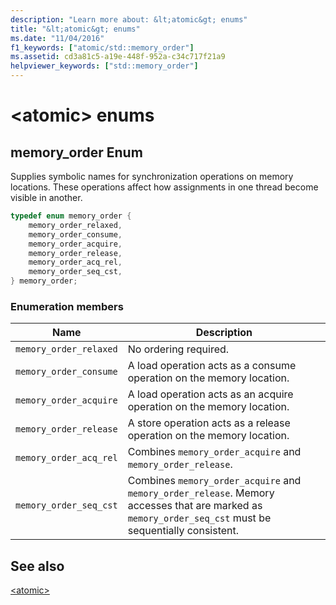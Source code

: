 ```yaml
---
description: "Learn more about: &lt;atomic&gt; enums"
title: "&lt;atomic&gt; enums"
ms.date: "11/04/2016"
f1_keywords: ["atomic/std::memory_order"]
ms.assetid: cd3a81c5-a19e-448f-952a-c34c717f21a9
helpviewer_keywords: ["std::memory_order"]
---
```

# &lt;atomic&gt; enums

## <a name="memory_order_enum"></a> memory_order Enum

Supplies symbolic names for synchronization operations on memory locations. These operations affect how assignments in one thread become visible in another.

```cpp
typedef enum memory_order {
    memory_order_relaxed,
    memory_order_consume,
    memory_order_acquire,
    memory_order_release,
    memory_order_acq_rel,
    memory_order_seq_cst,
} memory_order;
```

### Enumeration members

|Name|Description|
|-|-|
|`memory_order_relaxed`|No ordering required.|
|`memory_order_consume`|A load operation acts as a consume operation on the memory location.|
|`memory_order_acquire`|A load operation acts as an acquire operation on the memory location.|
|`memory_order_release`|A store operation acts as a release operation on the memory location.|
|`memory_order_acq_rel`|Combines `memory_order_acquire` and `memory_order_release`.|
|`memory_order_seq_cst`|Combines `memory_order_acquire` and `memory_order_release`. Memory accesses that are marked as `memory_order_seq_cst` must be sequentially consistent.|

## See also

[\<atomic>](../standard-library/atomic.md)
